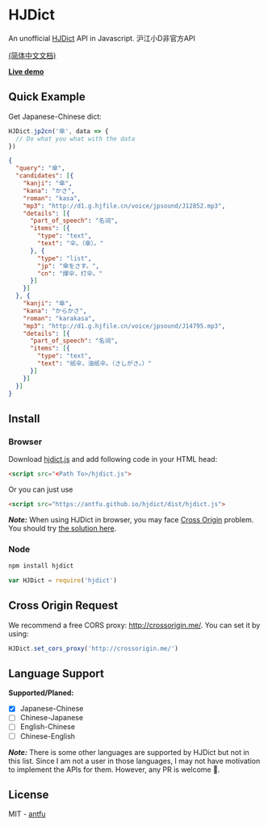 # HJDict
An unofficial [HJDict](http://dict.hjenglish.com/) API in Javascript. 沪江小D非官方API

[(简体中文文档)](./README.zh-cn.md)

**[Live demo](https://antfu.github.io/hjdict/example/)**

## Quick Example
Get Japanese-Chinese dict:
```js
HJDict.jp2cn('傘', data => {
  // Do what you what with the data
})
```

```JSON
{
  "query": "傘",
  "candidates": [{
    "kanji": "傘",
    "kana": "かさ",
    "roman": "kasa",
    "mp3": "http://d1.g.hjfile.cn/voice/jpsound/J12852.mp3",
    "details": [{
      "part_of_speech": "名词",
      "items": [{
        "type": "text",
        "text": "伞。（傘）。"
      }, {
        "type": "list",
        "jp": "傘をさす。",
        "cn": "撑伞，打伞。"
      }]
    }]
  }, {
    "kanji": "傘",
    "kana": "からかさ",
    "roman": "karakasa",
    "mp3": "http://d1.g.hjfile.cn/voice/jpsound/J14795.mp3",
    "details": [{
      "part_of_speech": "名词",
      "items": [{
        "type": "text",
        "text": "纸伞，油纸伞。（さしがさ。）"
      }]
    }]
  }]
}
```

## Install
### Browser
Download [hjdict.js](./dist/hjdict.js)
and add following code in your HTML head:
```html
<script src="<Path To>/hjdict.js">
```
Or you can just use
```html
<script src="https://antfu.github.io/hjdict/dist/hjdict.js">
```

***Note:*** When using HJDict in browser,
you may face [Cross Origin](https://developer.mozilla.org/en-US/docs/Web/HTTP/Access_control_CORS) problem.
You should try [the solution here](#Cross_Origin_Request).

### Node
```sh
npm install hjdict
```
```js
var HJDict = require('hjdict')
```

## Cross Origin Request
We recommend a free CORS proxy: http://crossorigin.me/. You can set it by using:
```js
HJDict.set_cors_proxy('http://crossorigin.me/')
```

## Language Support
**Supported/Planed:**
- [x] Japanese-Chinese
- [ ] Chinese-Japanese
- [ ] English-Chinese
- [ ] Chinese-English

***Note:*** There is some other languages are supported by HJDict but not
in this list. Since I am not a user in those languages, I may not have
motivation to implement the APIs for them. However, any PR is welcome 🤗.


## License
MIT - [antfu](https://github.com/antfu)
